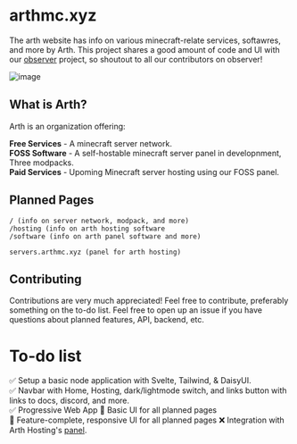 # arthmc.xyz

The arth website has info on various minecraft-relate services, softawres, and more by Arth. This project shares a good amount of code and UI with our [observer](https://github.com/diamonc/observer) project, so shoutout to all our contributors on observer!  

![image](https://user-images.githubusercontent.com/88857034/196309266-29704ed0-c100-4200-85db-008e4a81abda.png)

## What is Arth?

Arth is an organization offering:

**Free Services** - A minecraft server network.  
**FOSS Software** - A self-hostable minecraft server panel in developnment, Three modpacks.  
**Paid Services** - Upoming Minecraft server hosting using our FOSS panel.    

## Planned Pages

```
/ (info on server network, modpack, and more)
/hosting (info on arth hosting software
/software (info on arth panel software and more)

servers.arthmc.xyz (panel for arth hosting)
```

## Contributing

Contributions are very much appreciated! Feel free to contribute, preferably something on the to-do list. Feel free to open up an issue if you have questions about planned features, API, backend, etc.

# To-do list
✅ Setup a basic node application with Svelte, Tailwind, & DaisyUI.  
✅ Navbar with Home, Hosting, dark/lightmode switch, and links button with links to docs, discord, and more.  
✅ Progressive Web App
🔨 Basic UI for all planned pages   
🔨 Feature-complete, responsive UI for all planned pages
❌ Integration with Arth Hosting's [panel](https://github.com/diamonc/observer).

